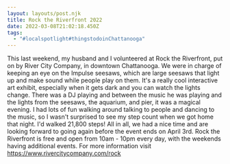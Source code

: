 ```yaml
---
layout: layouts/post.njk
title: Rock the Riverfront 2022
date: 2022-03-08T21:02:18.450Z
tags:
  - "#localspotlight#thingstodoinChattanooga"
---
```

This last weekend, my husband and I volunteered at Rock the Riverfront, put on by River City Company, in downtown Chattanooga. We were in charge of keeping an eye on the Impulse seesaws, which are large seesaws that light up and make sound while people play on them. It's a really cool interactive art exhibit, especially when it gets dark and you can watch the lights change.
There was a DJ playing and between the music he was playing and the lights from the seesaws, the aquarium, and pier, it was a magical evening. I had lots of fun walking around talking to people and dancing to the music, so I wasn't surprised to see my step count when we got home that night. I'd walked 21,800 steps! All in all, we had a nice time and are looking forward to going again before the event ends on April 3rd. Rock the Riverfront is free and open from 10am - 10pm every day, with the weekends having additional events. For more information visit https://www.rivercitycompany.com/rock